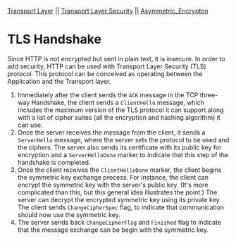 [Transport Layer](transport_layer.md)  || [Transport Layer Security](transport_layer_security.md) || [Asymmetric_Encrypton](asymmetric_encryption.md)


# TLS Handshake

Since HTTP is not encrypted but sent in plain text, it is insecure. In order to add security, HTTP can be used with Transport Layer Security (TLS) protocol. This protocol can be conceived as operating between the Application and the Transport layer.

1. Immediately after the client sends the `ACK` message in the TCP three-way Handshake, the client sends a `ClientHello` message, which includes the maximum version of the TLS protocol it can support along with a list of cipher suites (all the encryption and hashing algorithm) it can use.
2. Once the server receives the message from the client, it sends a `ServerHello` message, where the server sets the protocol to be used and the ciphers. The server also sends its certificate with its public key for encryption and a `ServerHelloDone` marker to indicate that this step of the handshake is completed.
3. Once the client receives the `ClientHelloDone` marker, the client begins the symmetric key exchange process. For instance, the client can encrypt the symmetric key with the server's public key. (It's more complicated than this, but this general idea illustrates the point.) The server can decrypt the encrypted symmetric key using its private key. The client sends `ChangeCipherSpec` flag, to indicate that communication should now use the symmetric key.
4. The server sends back `ChangeCipherFlag` and `Finished` flag to indicate that the message exchange can be begin with the symmetric key. 